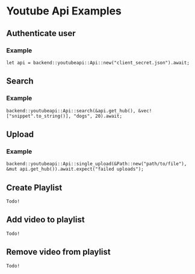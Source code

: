 # Youtube Api Examples

## Authenticate user
### Example
```
let api = backend::youtubeapi::Api::new("client_secret.json").await; 
```

## Search


### Example
```
backend::youtubeapi::Api::search(&api.get_hub(), &vec!["snippet".to_string()], "dogs", 20).await;
```

## Upload
### Example
```
backend::youtubeapi::Api::single_upload(&Path::new("path/to/file"), &mut api.get_hub()).await.expect("failed uploads");
```
## Create Playlist
```
Todo!
```

## Add video to playlist
```
Todo!
```

## Remove video from playlist
```
Todo!
```